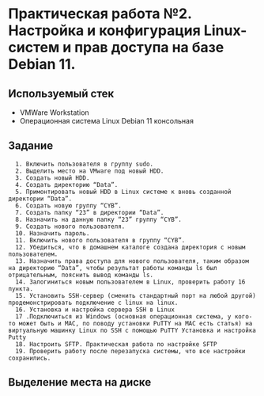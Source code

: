 # Практическая работа №2. Настройка и конфигурация Linux-систем и прав доступа на базе Debian 11.


## Используемый стек
  - VMWare Workstation
  - Операционная система Linux Debian 11 консольная

## Задание

  ```
	1. Включить пользователя в группу sudo.
	2. Выделить место на VMware под новый HDD.
	3. Создать новый HDD.
	4. Создать директорию “Data”.
	5. Примонтировать новый HDD в Linux системе к вновь созданной директории “Data”.
	6. Создать новую группу “CYB”.
	7. Создать папку “23” в директории “Data”.
	8. Назначить на данную папку “23” группу “CYB”.
	9. Создать нового пользователя.
	10. Назначить пароль.
	11. Включить нового пользователя в группу “CYB”.
	12. Убедиться, что в домашнем каталоге создана директория с новым пользователем.
	13. Назначить права доступа для нового пользователя, таким образом на директорию “Data”, чтобы результат работы команды ls был отрицательным, пояснить вывод команды ls.
	14. Залогиниться новым пользователем в Linux, проверить работу 16 пункта.
	15. Установить SSH-сервер (сменить стандартный порт на любой другой) продемонстрировать подключение с linux на linux.
	16. Установка и настройка сервера SSH в Linux
	17 .Подключиться из Windows (основная операционная система, у кого-то может быть и MAC, по поводу установки PuTTY на MAC есть статья) на виртуальную машинку Linux по SSH с помощью PuTTY Установка и настройка Putty
	18. Настроить SFTP. Практическая работа по настройке SFTP
	19. Проверить работу после перезапуска системы, что все настройки сохранились.
  ```

## Выделение места на диске
